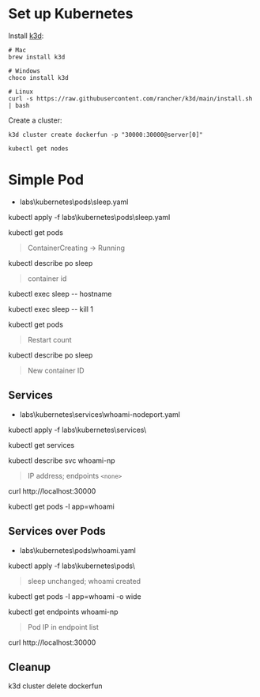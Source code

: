 

# Set up Kubernetes

Install [k3d](https://k3d.io/#installation):

```
# Mac
brew install k3d

# Windows
choco install k3d

# Linux
curl -s https://raw.githubusercontent.com/rancher/k3d/main/install.sh | bash
```

Create a cluster:

```
k3d cluster create dockerfun -p "30000:30000@server[0]"
```

```
kubectl get nodes
```

# Simple Pod

- labs\kubernetes\pods\sleep.yaml

kubectl apply -f labs\kubernetes\pods\sleep.yaml

kubectl get pods

> ContainerCreating -> Running

kubectl describe po sleep

> container id

kubectl exec sleep -- hostname

kubectl exec sleep -- kill 1

kubectl get pods

> Restart count

kubectl describe po sleep

> New container ID 


## Services

- labs\kubernetes\services\whoami-nodeport.yaml

kubectl apply -f labs\kubernetes\services\

kubectl get services

kubectl describe svc whoami-np

> IP address; endpoints `<none>`

curl http://localhost:30000

kubectl get pods -l app=whoami


## Services over Pods

- labs\kubernetes\pods\whoami.yaml

kubectl apply -f labs\kubernetes\pods\

> sleep unchanged; whoami created

kubectl get pods -l app=whoami -o wide

kubectl get endpoints whoami-np

> Pod IP in endpoint list

curl http://localhost:30000


## Cleanup

k3d cluster delete dockerfun